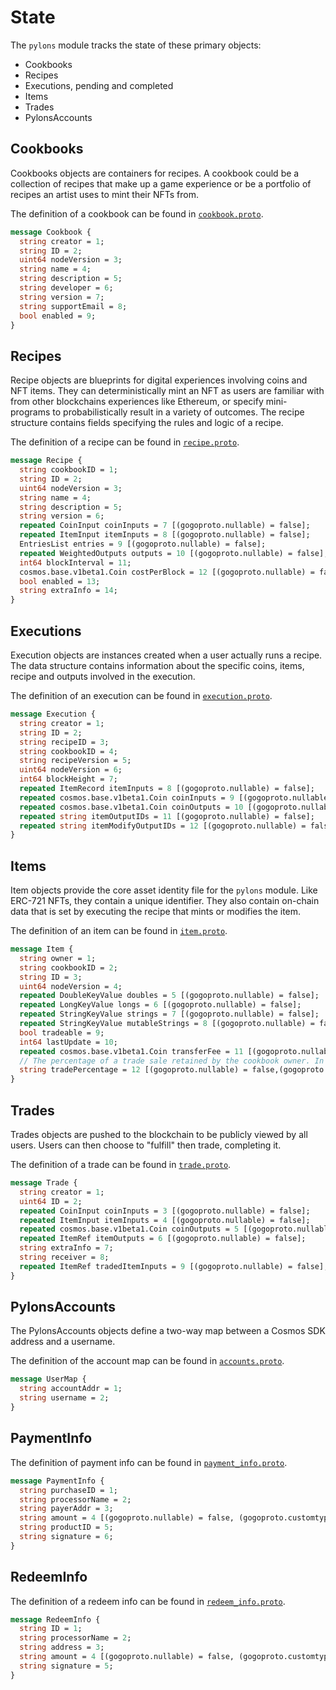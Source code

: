 <!--
order: 2
-->

# State

The `pylons` module tracks the state of these primary objects: 

- Cookbooks
- Recipes
- Executions, pending and completed
- Items
- Trades
- PylonsAccounts

## Cookbooks

Cookbooks objects are containers for recipes.  A cookbook could be a collection of recipes that make up a game experience or be a portfolio of recipes an artist uses to mint their NFTs from.

The definition of a cookbook can be found in [`cookbook.proto`](../../../proto/pylons/cookbook.proto).

```protobuf
message Cookbook {
  string creator = 1;
  string ID = 2;
  uint64 nodeVersion = 3;
  string name = 4;
  string description = 5;
  string developer = 6;
  string version = 7;
  string supportEmail = 8;
  bool enabled = 9;
}
```

## Recipes

Recipe objects are blueprints for digital experiences involving coins and NFT items.  They can deterministically mint an NFT as users are familiar with from
other blockchains experiences like Ethereum, or specify mini-programs to probabilistically result in a variety of outcomes.  The recipe structure contains
fields specifying the rules and logic of a recipe.

The definition of a recipe can be found in [`recipe.proto`](../../../proto/pylons/recipe.proto).

```protobuf
message Recipe {
  string cookbookID = 1;
  string ID = 2;
  uint64 nodeVersion = 3;
  string name = 4;
  string description = 5;
  string version = 6;
  repeated CoinInput coinInputs = 7 [(gogoproto.nullable) = false];
  repeated ItemInput itemInputs = 8 [(gogoproto.nullable) = false];
  EntriesList entries = 9 [(gogoproto.nullable) = false];
  repeated WeightedOutputs outputs = 10 [(gogoproto.nullable) = false];
  int64 blockInterval = 11;
  cosmos.base.v1beta1.Coin costPerBlock = 12 [(gogoproto.nullable) = false];
  bool enabled = 13;
  string extraInfo = 14;
}
```

## Executions

Execution objects are instances created when a user actually runs a recipe.  The data structure contains information about the specific coins, items,
recipe and outputs involved in the execution.

The definition of an execution can be found in [`execution.proto`](../../../proto/pylons/execution.proto).

```protobuf
message Execution {
  string creator = 1;
  string ID = 2;
  string recipeID = 3;
  string cookbookID = 4;
  string recipeVersion = 5;
  uint64 nodeVersion = 6;
  int64 blockHeight = 7;
  repeated ItemRecord itemInputs = 8 [(gogoproto.nullable) = false];
  repeated cosmos.base.v1beta1.Coin coinInputs = 9 [(gogoproto.nullable) = false, (gogoproto.castrepeated) = "github.com/cosmos/cosmos-sdk/v1beta1.Coins"];
  repeated cosmos.base.v1beta1.Coin coinOutputs = 10 [(gogoproto.nullable) = false, (gogoproto.castrepeated) = "github.com/cosmos/cosmos-sdk/v1beta1.Coins"];
  repeated string itemOutputIDs = 11 [(gogoproto.nullable) = false];
  repeated string itemModifyOutputIDs = 12 [(gogoproto.nullable) = false];
}
```

## Items

Item objects provide the core asset identity file for the `pylons` module.  Like ERC-721 NFTs, they contain a unique identifier.  They also contain on-chain data that is set by executing the recipe that mints or modifies the item.

The definition of an item can be found in [`item.proto`](../../../proto/pylons/item.proto).


````protobuf
message Item {
  string owner = 1;
  string cookbookID = 2;
  string ID = 3;
  uint64 nodeVersion = 4;
  repeated DoubleKeyValue doubles = 5 [(gogoproto.nullable) = false];
  repeated LongKeyValue longs = 6 [(gogoproto.nullable) = false];
  repeated StringKeyValue strings = 7 [(gogoproto.nullable) = false];
  repeated StringKeyValue mutableStrings = 8 [(gogoproto.nullable) = false];
  bool tradeable = 9;
  int64 lastUpdate = 10;
  repeated cosmos.base.v1beta1.Coin transferFee = 11 [(gogoproto.nullable) = false];
  // The percentage of a trade sale retained by the cookbook owner. In the range (0.0, 1.0).
  string tradePercentage = 12 [(gogoproto.nullable) = false,(gogoproto.customtype) = "cosmossdk.io/math.Int"];
}
````

## Trades

Trades objects are pushed to the blockchain to be publicly viewed by all users.  Users can then choose to "fulfill" then trade, completing it.

The definition of a trade can be found in [`trade.proto`](../../../proto/pylons/trade.proto).


```protobuf
message Trade {
  string creator = 1;
  uint64 ID = 2;
  repeated CoinInput coinInputs = 3 [(gogoproto.nullable) = false];
  repeated ItemInput itemInputs = 4 [(gogoproto.nullable) = false];
  repeated cosmos.base.v1beta1.Coin coinOutputs = 5 [(gogoproto.nullable) = false, (gogoproto.castrepeated) = "github.com/cosmos/cosmos-sdk/v1beta1.Coins"];
  repeated ItemRef itemOutputs = 6 [(gogoproto.nullable) = false];
  string extraInfo = 7;
  string receiver = 8;
  repeated ItemRef tradedItemInputs = 9 [(gogoproto.nullable) = false];
}
```

## PylonsAccounts

The PylonsAccounts objects define a two-way map between a Cosmos SDK address and a username.  

The definition of the account map can be found in [`accounts.proto`](../../../proto/pylons/accounts.proto).


```protobuf
message UserMap {
  string accountAddr = 1;
  string username = 2;
}
```

## PaymentInfo

The definition of payment info can be found in [`payment_info.proto`](../../../proto/pylons/payment_info.proto).

```protobuf
message PaymentInfo {
  string purchaseID = 1;
  string processorName = 2;
  string payerAddr = 3;
  string amount = 4 [(gogoproto.nullable) = false, (gogoproto.customtype) = "github.com/cosmos/cosmos-sdk/v1beta1.Int"];
  string productID = 5;
  string signature = 6;
}
```

## RedeemInfo

The definition of a redeem info can be found in [`redeem_info.proto`](../../../proto/pylons/redeem_info.proto).

```protobuf
message RedeemInfo {
  string ID = 1;
  string processorName = 2;
  string address = 3;
  string amount = 4 [(gogoproto.nullable) = false, (gogoproto.customtype) = "github.com/cosmos/cosmos-sdk/v1beta1.Int"];;
  string signature = 5;
}
```